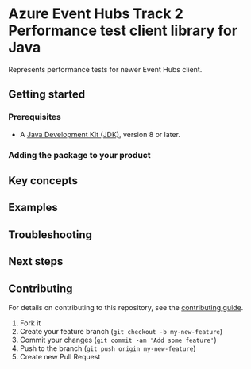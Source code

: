 # Azure Event Hubs Track 2 Performance test client library for Java

Represents performance tests for newer Event Hubs client.

## Getting started

### Prerequisites

- A [Java Development Kit (JDK)][jdk_link], version 8 or later.

### Adding the package to your product

## Key concepts

## Examples

## Troubleshooting

## Next steps

## Contributing

For details on contributing to this repository, see the [contributing guide](https://github.com/Azure/azure-sdk-for-java/blob/master/CONTRIBUTING.md).

1. Fork it
1. Create your feature branch (`git checkout -b my-new-feature`)
1. Commit your changes (`git commit -am 'Add some feature'`)
1. Push to the branch (`git push origin my-new-feature`)
1. Create new Pull Request

<!-- links -->
[jdk_link]: https://docs.microsoft.com/java/azure/jdk/?view=azure-java-stable

